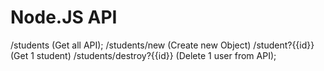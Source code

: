 # Node.JS API


/students (Get all API);
/students/new (Create new Object)
/student?{{id}} (Get 1 student)
/students/destroy?{{id}} (Delete 1 user from API);